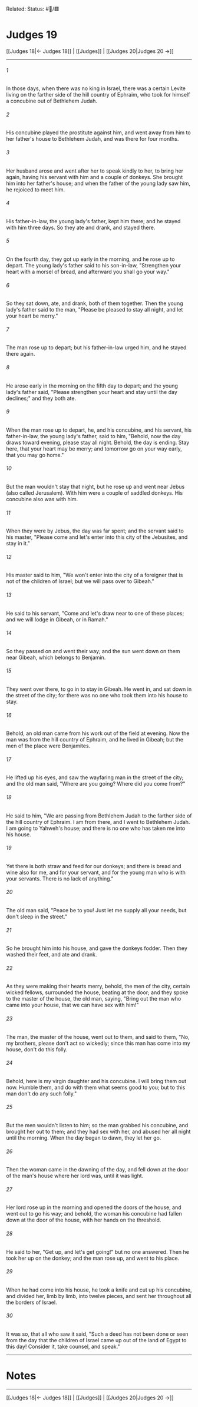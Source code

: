 Related:
Status: #📖/🟥
# Judges 19

[[Judges 18|← Judges 18]] | [[Judges]] | [[Judges 20|Judges 20 →]]
***



###### 1 
In those days, when there was no king in Israel, there was a certain Levite living on the farther side of the hill country of Ephraim, who took for himself a concubine out of Bethlehem Judah. 

###### 2 
His concubine played the prostitute against him, and went away from him to her father's house to Bethlehem Judah, and was there for four months. 

###### 3 
Her husband arose and went after her to speak kindly to her, to bring her again, having his servant with him and a couple of donkeys. She brought him into her father's house; and when the father of the young lady saw him, he rejoiced to meet him. 

###### 4 
His father-in-law, the young lady's father, kept him there; and he stayed with him three days. So they ate and drank, and stayed there. 

###### 5 
On the fourth day, they got up early in the morning, and he rose up to depart. The young lady's father said to his son-in-law, "Strengthen your heart with a morsel of bread, and afterward you shall go your way." 

###### 6 
So they sat down, ate, and drank, both of them together. Then the young lady's father said to the man, "Please be pleased to stay all night, and let your heart be merry." 

###### 7 
The man rose up to depart; but his father-in-law urged him, and he stayed there again. 

###### 8 
He arose early in the morning on the fifth day to depart; and the young lady's father said, "Please strengthen your heart and stay until the day declines;" and they both ate. 

###### 9 
When the man rose up to depart, he, and his concubine, and his servant, his father-in-law, the young lady's father, said to him, "Behold, now the day draws toward evening, please stay all night. Behold, the day is ending. Stay here, that your heart may be merry; and tomorrow go on your way early, that you may go home." 

###### 10 
But the man wouldn't stay that night, but he rose up and went near Jebus (also called Jerusalem). With him were a couple of saddled donkeys. His concubine also was with him. 

###### 11 
When they were by Jebus, the day was far spent; and the servant said to his master, "Please come and let's enter into this city of the Jebusites, and stay in it." 

###### 12 
His master said to him, "We won't enter into the city of a foreigner that is not of the children of Israel; but we will pass over to Gibeah." 

###### 13 
He said to his servant, "Come and let's draw near to one of these places; and we will lodge in Gibeah, or in Ramah." 

###### 14 
So they passed on and went their way; and the sun went down on them near Gibeah, which belongs to Benjamin. 

###### 15 
They went over there, to go in to stay in Gibeah. He went in, and sat down in the street of the city; for there was no one who took them into his house to stay. 

###### 16 
Behold, an old man came from his work out of the field at evening. Now the man was from the hill country of Ephraim, and he lived in Gibeah; but the men of the place were Benjamites. 

###### 17 
He lifted up his eyes, and saw the wayfaring man in the street of the city; and the old man said, "Where are you going? Where did you come from?" 

###### 18 
He said to him, "We are passing from Bethlehem Judah to the farther side of the hill country of Ephraim. I am from there, and I went to Bethlehem Judah. I am going to Yahweh's house; and there is no one who has taken me into his house. 

###### 19 
Yet there is both straw and feed for our donkeys; and there is bread and wine also for me, and for your servant, and for the young man who is with your servants. There is no lack of anything." 

###### 20 
The old man said, "Peace be to you! Just let me supply all your needs, but don't sleep in the street." 

###### 21 
So he brought him into his house, and gave the donkeys fodder. Then they washed their feet, and ate and drank. 

###### 22 
As they were making their hearts merry, behold, the men of the city, certain wicked fellows, surrounded the house, beating at the door; and they spoke to the master of the house, the old man, saying, "Bring out the man who came into your house, that we can have sex with him!" 

###### 23 
The man, the master of the house, went out to them, and said to them, "No, my brothers, please don't act so wickedly; since this man has come into my house, don't do this folly. 

###### 24 
Behold, here is my virgin daughter and his concubine. I will bring them out now. Humble them, and do with them what seems good to you; but to this man don't do any such folly." 

###### 25 
But the men wouldn't listen to him; so the man grabbed his concubine, and brought her out to them; and they had sex with her, and abused her all night until the morning. When the day began to dawn, they let her go. 

###### 26 
Then the woman came in the dawning of the day, and fell down at the door of the man's house where her lord was, until it was light. 

###### 27 
Her lord rose up in the morning and opened the doors of the house, and went out to go his way; and behold, the woman his concubine had fallen down at the door of the house, with her hands on the threshold. 

###### 28 
He said to her, "Get up, and let's get going!" but no one answered. Then he took her up on the donkey; and the man rose up, and went to his place. 

###### 29 
When he had come into his house, he took a knife and cut up his concubine, and divided her, limb by limb, into twelve pieces, and sent her throughout all the borders of Israel. 

###### 30 
It was so, that all who saw it said, "Such a deed has not been done or seen from the day that the children of Israel came up out of the land of Egypt to this day! Consider it, take counsel, and speak."

---
# Notes


***
[[Judges 18|← Judges 18]] | [[Judges]] | [[Judges 20|Judges 20 →]]
